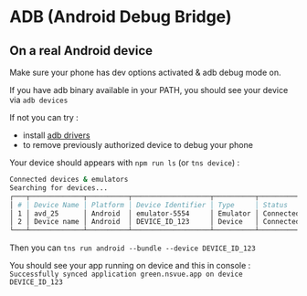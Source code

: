 # ADB (Android Debug Bridge)

## On a real Android device

Make sure your phone has dev options activated & adb debug mode on.

If you have adb binary available in your PATH, you should see your device via `adb devices`

If not you can try :

- install [adb drivers](https://adb.clockworkmod.com/)
- to remove previously authorized device to debug your phone

Your device should appears with `npm run ls` (or `tns device`) :

```bash
Connected devices & emulators
Searching for devices...
┌───┬─────────────┬──────────┬───────────────────┬──────────┬───────────┐
│ # │ Device Name │ Platform │ Device Identifier │ Type     │ Status    │
│ 1 │ avd_25      │ Android  │ emulator-5554     │ Emulator │ Connected │
│ 2 │ Device name │ Android  │ DEVICE_ID_123     │ Device   │ Connected │
└───┴─────────────┴──────────┴───────────────────┴──────────┴───────────┘
```

Then you can `tns run android --bundle --device DEVICE_ID_123`

You should see your app running on device and this in console : `Successfully synced application green.nsvue.app on device DEVICE_ID_123`
